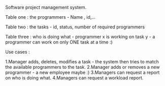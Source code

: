 Software project management system.

Table one :
the programmers - Name , id,...

Table two :
the tasks - id, status, number of required programmers

Table three :
who is doing what - programmer x is working on task y - a programmer can work on only ONE task at  a time :)

Use cases :

1.Manager adds, deletes, modifies a task - the system then tries to match the available programmers to the task.
2.Manager adds or removes a new programmer - a new employee maybe :)
3.Managers can request a report on who is doing what.
4.Managers can request a workload report.